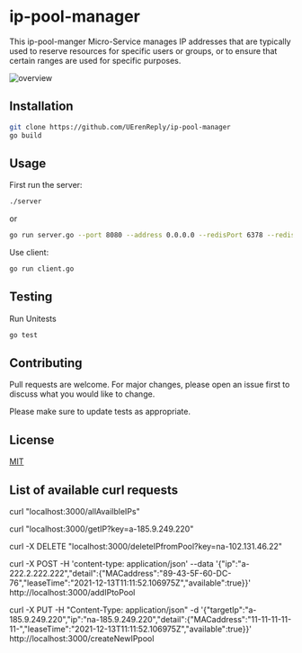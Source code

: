 # ip-pool-manager

This ip-pool-manger Micro-Service manages IP addresses that are typically used to reserve resources for specific users or groups, or to ensure that certain ranges are used for specific purposes.

![overview](https://github.com/UErenReply/ip-pool-manager/blob/main/documentation/ipPool.jpg)

## Installation

```bash
git clone https://github.com/UErenReply/ip-pool-manager
go build
```

## Usage

First run the server:

```bash
./server
```

or

```bash
go run server.go --port 8080 --address 0.0.0.0 --redisPort 6378 --redisAddress 0.0.0.0
```

Use client:

```bash
go run client.go
```

## Testing

Run Unitests

```bash
go test
```

## Contributing

Pull requests are welcome. For major changes, please open an issue first to discuss what you would like to change.

Please make sure to update tests as appropriate.

## License

[MIT](https://choosealicense.com/licenses/mit/)

## List of available curl requests

curl "localhost:3000/allAvailbleIPs"

curl "localhost:3000/getIP?key=a-185.9.249.220"

curl -X DELETE "localhost:3000/deleteIPfromPool?key=na-102.131.46.22"

curl -X POST -H 'content-type: application/json' --data '{"ip":"a-222.2.222.222","detail":{"MACaddress":"89-43-5F-60-DC-76","leaseTime":"2021-12-13T11:11:52.106975Z","available":true}}' http://localhost:3000/addIPtoPool

curl -X PUT -H "Content-Type: application/json" -d '{"targetIp":"a-185.9.249.220","ip":"na-185.9.249.220","detail":{"MACaddress":"11-11-11-11-11-","leaseTime":"2021-12-13T11:11:52.106975Z","available":true}}' http://localhost:3000/createNewIPpool
